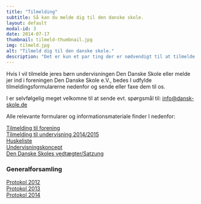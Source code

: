 ```yaml
---
title: "Tilmelding"
subtitle: Så kan du melde dig til den danske skole.
layout: default
modal-id: 3
date: 2014-07-17
thumbnail: tilmeld-thumbnail.jpg
img: tilmeld.jpg
alt: "Tilmeld dig til den danske skole."
description: "Det er kun et par ting der er nødvendigt til at tilmelde jer til danskskolen. Her finder du detailjerne og blanket."
---
```

 

Hvis I vil tilmelde jeres børn undervisningen Den Danske Skole eller melde jer ind i foreningen Den Danske Skole e.V., bedes I udfylde tilmeldingsformularerne nedenfor og sende eller faxe dem til os.
 
I er selvfølgelig meget velkomne til at sende evt. spørgsmål til: <a href="mailto:info@dansk-skole.de">info@dansk-skole.de</a>

Alle relevante formularer og informationsmateriale finder I nedenfor:
 
<a href="files/1_Vereinsbeitrittserklaerung_2012.doc">Tilmelding til forening</a><br>
<a href="files/1_Unterrichtsvertrag_20142015.pdf">Tilmelding til undervisning 2014/2015</a><br>
<a href="files/Huskeliste_Den_Danske_Skole.doc">Huskeliste</a><br>
<a href="files/koncept_dk-skole.doc">Undervisningskoncept</a><br>
<a href="files/SatzungMai2010.doc">Den Danske Skoles vedtægter/Satzung</a> 
 
### Generalforsamling
 
<a href="files/2012Mitgliederversammlung.doc">Protokol 2012</a><br>
<a href="files/2013_Protokoll_Mitgliederversammlung.pdf">Protokol 2013</a><br>
<a href="files/2014_Protokoll_Mitgliederversammlung.pdf">Protokol 2014</a>
